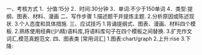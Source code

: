 一、考核方式
  1．分值:15分
  2．时间:30分钟
  3．单词:不少于150单词
  4．类型:提纲、图表、材料、漫画
二、写作步骤
  1.描述题干并提炼主题.
  2.分析原因或陈述现状.
  3.个人态度和具体措施.
三、应试技巧
  1.背诵提纲式、图表、漫画、材料四个模板.
  2.熟练使用经典(少\精)语料库,将语料库句子在四个模板之间替换.
  3.扩充作文词汇,模范真题范文.
四、图表类
  [常用词汇]
  1.图表:chart/graph
  2.上升:rise
  3.下降:

